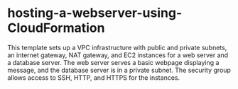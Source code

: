 # hosting-a-webserver-using-CloudFormation
This template sets up a VPC infrastructure with public and private subnets, an internet gateway, NAT gateway, and EC2 instances for a web server and a database server. The web server serves a basic webpage displaying a message, and the database server is in a private subnet. The security group allows access to SSH, HTTP, and HTTPS for the instances.
